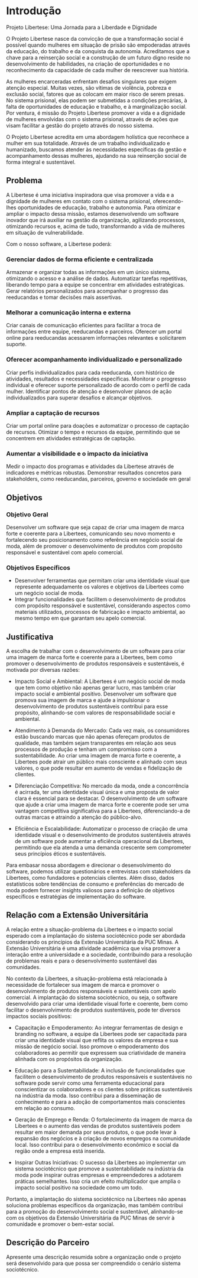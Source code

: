 # Introdução

Projeto Libertese: Uma Jornada para a Liberdade e Dignidade

O Projeto Libertese nasce da convicção de que a transformação social é possível quando mulheres em situação de prisão são empoderadas através da educação, do trabalho e da conquista da autonomia. Acreditamos que a chave para a reinserção social e a construção de um futuro digno reside no desenvolvimento de habilidades, na criação de oportunidades e no reconhecimento da capacidade de cada mulher de reescrever sua história.

As mulheres encarceradas enfrentam desafios singulares que exigem atenção especial. Muitas vezes, são vítimas de violência, pobreza e exclusão social, fatores que as colocam em maior risco de serem presas. No sistema prisional, elas podem ser submetidas a condições precárias, à falta de oportunidades de educação e trabalho, e à marginalização social. Por ventura, é missão do Projeto Libertese promover a vida e a dignidade de mulheres envolvidas com o sistema prisional, através de ações que visam facilitar a gestão do projeto através do nosso sistema.

O Projeto Libertese acredita em uma abordagem holística que reconhece a mulher em sua totalidade. Através de um trabalho individualizado e humanizado, buscamos atender às necessidades específicas da gestão e acompanhamento dessas mulheres, ajudando na sua reinserção social de forma integral e sustentável.

## Problema
A Libertese é uma iniciativa inspiradora que visa promover a vida e a dignidade de mulheres em contato com o sistema prisional, oferecendo-lhes oportunidades de educação, trabalho e autonomia. Para otimizar e ampliar o impacto dessa missão, estamos desenvolvendo um software inovador que irá auxiliar na gestão da organização, agilizando processos, otimizando recursos e, acima de tudo, transformando a vida de mulheres em situação de vulnerabilidade.

Com o nosso software, a Libertese poderá:

### Gerenciar dados de forma eficiente e centralizada
Armazenar e organizar todas as informações em um único sistema, otimizando o acesso e a análise de dados.
Automatizar tarefas repetitivas, liberando tempo para a equipe se concentrar em atividades estratégicas.
Gerar relatórios personalizados para acompanhar o progresso das reeducandas e tomar decisões mais assertivas.

### Melhorar a comunicação interna e externa
Criar canais de comunicação eficientes para facilitar a troca de informações entre equipe, reeducandas e parceiros.
Oferecer um portal online para reeducandas acessarem informações relevantes e solicitarem suporte.

### Oferecer acompanhamento individualizado e personalizado
Criar perfis individualizados para cada reeducanda, com histórico de atividades, resultados e necessidades específicas.
Monitorar o progresso individual e oferecer suporte personalizado de acordo com o perfil de cada mulher.
Identificar pontos de atenção e desenvolver planos de ação individualizados para superar desafios e alcançar objetivos.


### Ampliar a captação de recursos
Criar um portal online para doações e automatizar o processo de captação de recursos.
Otimizar o tempo e recursos da equipe, permitindo que se concentrem em atividades estratégicas de captação.

### Aumentar a visibilidade e o impacto da iniciativa
Medir o impacto dos programas e atividades da Libertese através de indicadores e métricas robustas.
Demonstrar resultados concretos para stakeholders, como reeducandas, parceiros, governo e sociedade em geral


## Objetivos

### Objetivo Geral

Desenvolver um software que seja capaz de criar uma imagem de marca forte e coerente para a Libertees, comunicando seu novo momento e fortalecendo seu posicionamento como referência em negócio social de moda, além de promover o desenvolvimento de produtos com propósito responsável e sustentável com apelo comercial.

### Objetivos Específicos
- Desenvolver ferramentas que permitam criar uma identidade visual que represente adequadamente os valores e objetivos da Libertees como um negócio social de moda.
- Integrar funcionalidades que facilitem o desenvolvimento de produtos com propósito responsável e sustentável, considerando aspectos como materiais utilizados, processos de fabricação e impacto ambiental, ao mesmo tempo em que garantam seu apelo comercial.

## Justificativa

A escolha de trabalhar com o desenvolvimento de um software para criar uma imagem de marca forte e coerente para a Libertees, bem como promover o desenvolvimento de produtos responsáveis e sustentáveis, é motivada por diversas razões:

- Impacto Social e Ambiental: A Libertees é um negócio social de moda que tem como objetivo não apenas gerar lucro, mas também criar impacto social e ambiental positivo. Desenvolver um software que promova sua imagem de marca e ajude a impulsionar o desenvolvimento de produtos sustentáveis contribui para esse propósito, alinhando-se com valores de responsabilidade social e ambiental.

- Atendimento à Demanda do Mercado: Cada vez mais, os consumidores estão buscando marcas que não apenas ofereçam produtos de qualidade, mas também sejam transparentes em relação aos seus processos de produção e tenham um compromisso com a sustentabilidade. Ao criar uma imagem de marca forte e coerente, a Libertees pode atrair um público mais consciente e alinhado com seus valores, o que pode resultar em aumento de vendas e fidelização de clientes.

- Diferenciação Competitiva: No mercado da moda, onde a concorrência é acirrada, ter uma identidade visual única e uma proposta de valor clara é essencial para se destacar. O desenvolvimento de um software que ajude a criar uma imagem de marca forte e coerente pode ser uma vantagem competitiva significativa para a Libertees, diferenciando-a de outras marcas e atraindo a atenção do público-alvo.

- Eficiência e Escalabilidade: Automatizar o processo de criação de uma identidade visual e o desenvolvimento de produtos sustentáveis através de um software pode aumentar a eficiência operacional da Libertees, permitindo que ela atenda a uma demanda crescente sem comprometer seus princípios éticos e sustentáveis.

Para embasar nossa abordagem e direcionar o desenvolvimento do software, podemos utilizar questionários e entrevistas com stakeholders da Libertees, como fundadores e potenciais clientes. Além disso, dados estatísticos sobre tendências de consumo e preferências do mercado de moda podem fornecer insights valiosos para a definição de objetivos específicos e estratégias de implementação do software.

## Relação com a Extensão Universitária

A relação entre a situação-problema da Libertees e o impacto social esperado com a implantação do sistema sociotécnico pode ser abordada considerando os princípios da Extensão Universitária da PUC Minas. A Extensão Universitária é uma atividade acadêmica que visa promover a interação entre a universidade e a sociedade, contribuindo para a resolução de problemas reais e para o desenvolvimento sustentável das comunidades.

No contexto da Libertees, a situação-problema está relacionada à necessidade de fortalecer sua imagem de marca e promover o desenvolvimento de produtos responsáveis e sustentáveis com apelo comercial. A implantação do sistema sociotécnico, ou seja, o software desenvolvido para criar uma identidade visual forte e coerente, bem como facilitar o desenvolvimento de produtos sustentáveis, pode ter diversos impactos sociais positivos:

- Capacitação e Empoderamento: Ao integrar ferramentas de design e branding no software, a equipe da Libertees pode ser capacitada para criar uma identidade visual que reflita os valores da empresa e sua missão de negócio social. Isso promove o empoderamento dos colaboradores ao permitir que expressem sua criatividade de maneira alinhada com os propósitos da organização.

- Educação para a Sustentabilidade: A inclusão de funcionalidades que facilitem o desenvolvimento de produtos responsáveis e sustentáveis no software pode servir como uma ferramenta educacional para conscientizar os colaboradores e os clientes sobre práticas sustentáveis na indústria da moda. Isso contribui para a disseminação de conhecimento e para a adoção de comportamentos mais conscientes em relação ao consumo.

- Geração de Emprego e Renda: O fortalecimento da imagem de marca da Libertees e o aumento das vendas de produtos sustentáveis podem resultar em maior demanda por seus produtos, o que pode levar à expansão dos negócios e à criação de novos empregos na comunidade local. Isso contribui para o desenvolvimento econômico e social da região onde a empresa está inserida.

- Inspirar Outras Iniciativas: O sucesso da Libertees ao implementar um sistema sociotécnico que promove a sustentabilidade na indústria da moda pode inspirar outras empresas e empreendedores a adotarem práticas semelhantes. Isso cria um efeito multiplicador que amplia o impacto social positivo na sociedade como um todo.

Portanto, a implantação do sistema sociotécnico na Libertees não apenas soluciona problemas específicos da organização, mas também contribui para a promoção do desenvolvimento social e sustentável, alinhando-se com os objetivos da Extensão Universitária da PUC Minas de servir à comunidade e promover o bem-estar social.

## Descrição do Parceiro

Apresente uma descrição resumida sobre a organização onde o projeto será desenvolvido para que possa ser compreendido o cenário sistema sociotécnico.
